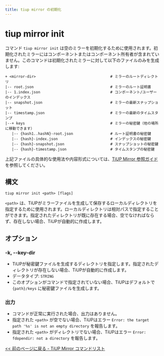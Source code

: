 ```yaml
---
title: tiup mirror の初期化
---
```


# tiup mirror init

コマンド `tiup mirror init` は空のミラーを初期化するために使用されます。初期化されたミラーにはコンポーネントまたはコンポーネント所有者が含まれていません。このコマンドは初期化されたミラーに対して以下のファイルのみを生成します:

```
+ <mirror-dir>                                  # ミラーのルートディレクトリ
|-- root.json                                   # ミラーのルート証明書
|-- 1.index.json                                # コンポーネント/ユーザーのインデックス
|-- snapshot.json                               # ミラーの最新スナップショット
|-- timestamp.json                              # ミラーの最新のタイムスタンプ
|--+ keys                                       # ミラーの秘密鍵（他の場所に移動できます）
   |-- {hash1..hashN}-root.json                 # ルート証明書の秘密鍵
   |-- {hash}-index.json                        # インデックスの秘密鍵
   |-- {hash}-snapshot.json                     # スナップショットの秘密鍵 
   |-- {hash}-timestamp.json                    # タイムスタンプの秘密鍵
```

上記ファイルの具体的な使用法や内容形式については、[TiUP Mirror 参照ガイド](/tiup/tiup-mirror-reference.md) を参照してください。

## 構文

```shell
tiup mirror init <path> [flags]
```

`<path>` は、TiUPがミラーファイルを生成して保存するローカルディレクトリを指定するために使用されます。ローカルディレクトリは相対パスで指定することができます。指定されたディレクトリが既に存在する場合、空でなければならず、存在しない場合、TiUPが自動的に作成します。

## オプション

### -k, --key-dir

- TiUPが秘密鍵ファイルを生成するディレクトリを指定します。指定されたディレクトリが存在しない場合、TiUPが自動的に作成します。
- データタイプ: `STRING`
- このオプションがコマンドで指定されていない場合、TiUPはデフォルトで `{path}/keys` に秘密鍵ファイルを生成します。

### 出力

- コマンドが正常に実行された場合、出力はありません。
- 指定された `<path>` が空でない場合、TiUPはエラー `Error: the target path '%s' is not an empty directory` を報告します。
- 指定された `<path>` がディレクトリでない場合、TiUPはエラー `Error: fdopendir: not a directory` を報告します。

[<< 前のページに戻る - TiUP Mirror コマンドリスト](/tiup/tiup-command-mirror.md#command-list)